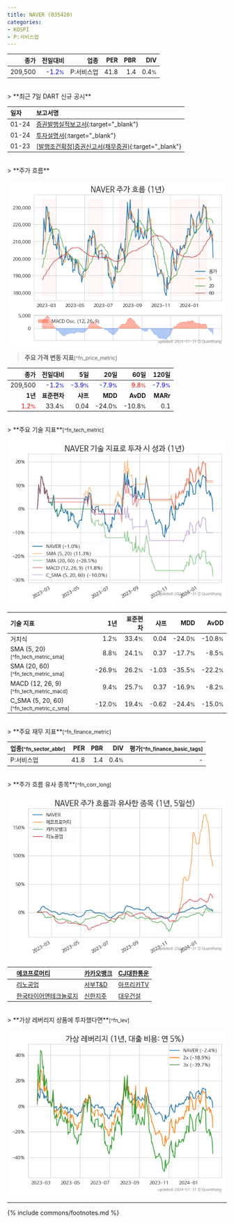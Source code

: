 ```yaml
---
title: NAVER (035420)
categories:
- KOSPI
- P:서비스업
---
```

| **종가** | **전일대비** | **업종** | **PER** | **PBR** | **DIV** |
| -------: | -----------: | -------: | ------: | ------: | ------: |
| 209,500 | <span style="color: blue">-1.2<small>%</small></span> | P:서비스업 | 41.8 | 1.4 | 0.4<small>%</small> |

<!-- more -->

<br>
> **최근 7일 DART 신규 공시**<a id="dart"></a>


| **일자** | **보고서명** |
| :--------- | :----------- |
| 01-24 | [증권발행실적보고서](https://dart.fss.or.kr/dsaf001/main.do?rcpNo=20240124000372){:target="_blank"} |
| 01-24 | [투자설명서](https://dart.fss.or.kr/dsaf001/main.do?rcpNo=20240124000004){:target="_blank"} |
| 01-23 | [[발행조건확정]증권신고서(채무증권)](https://dart.fss.or.kr/dsaf001/main.do?rcpNo=20240123000399){:target="_blank"} |

<br>
> **주가 흐름**<a id="price"></a>

![035420](/stock/images/035420.png)

> **주요 가격 변동 지표**<small>[^fn_price_metric]</small>

| **종가** | **전일대비** | **5일** | **20일** | **60일** | **120일** |
| -------: | -----------: | ------: | -------: | -------: | --------: |
| 209,500 | <span style="color: blue">-1.2<small>%</small></span> | <span style="color: blue">-3.9<small>%</small></span> | <span style="color: blue">-7.9<small>%</small></span> | <span style="color: red">9.8<small>%</small></span> | <span style="color: blue">-7.9<small>%</small></span> |
| **1년** | **표준편차** | **샤프** | **MDD** | **AvDD** | **MARr** |
| <span style="color: red">1.2<small>%</small></span> | 33.4<small>%</small> | 0.04 | -24.0<small>%</small> | -10.8<small>%</small> | 0.1 |

<br>
> **주요 기술 지표**<small>[^fn_tech_metric]</small>


![035420](/stock/images/035420_tech.png)

| **기술 지표** | **1년** | **표준편차** | **샤프** | **MDD** | **AvDD** |
| :------------ | ------: | -----------: | -------: | ------: | -------: |
| 거치식 | 1.2<small>%</small> | 33.4<small>%</small> | 0.04 | -24.0<small>%</small> | -10.8<small>%</small> |
| SMA (5, 20)<small>[^fn_tech_metric_sma]</small> | 8.8<small>%</small> | 24.1<small>%</small> | 0.37 | -17.7<small>%</small> | -8.5<small>%</small> |
| SMA (20, 60)<small>[^fn_tech_metric_sma]</small> | -26.9<small>%</small> | 26.2<small>%</small> | -1.03 | -35.5<small>%</small> | -22.2<small>%</small> |
| MACD (12, 26, 9)<small>[^fn_tech_metric_macd]</small> | 9.4<small>%</small> | 25.7<small>%</small> | 0.37 | -16.9<small>%</small> | -8.2<small>%</small> |
| C_SMA (5, 20, 60)<small>[^fn_tech_metric_c_sma]</small> | -12.0<small>%</small> | 19.4<small>%</small> | -0.62 | -24.4<small>%</small> | -15.0<small>%</small> |

<br>
> **주요 재무 지표**<small>[^fn_finance_metric]</small>

| **업종**<small>[^fn_sector_abbr]</small> | **PER** | **PBR** | **DIV** | **평가**<small>[^fn_finance_basic_tags]</small> |
| :--------------------------------------- | ------: | ------: | ------: | ----------------------------------------------: |
| P:서비스업 | 41.8 | 1.4 | 0.4<small>%</small> | - |

<br>
> **주가 흐름 유사 종목**<a id="corr"></a><small>[^fn_corr_long]</small>

![035420](/stock/images/035420_corr.png)

|    | [에코프로머티](/450080/) | [카카오뱅크](/323410/) | [CJ대한통운](/000120/) |
| :- | :------------------------------------- | :------------------------------------- | :--------------------------------------|
|    | [리노공업](/058470/) | [서부T&D](/006730/) | [아프리카TV](/067160/) |
|    | [한국타이어앤테크놀로지](/161390/) | [신한지주](/055550/) | [대우건설](/047040/) |

<br>
> **가상 레버리지 상품에 투자했다면**<a id="2x"></a><small>[^fn_lev]</small>

![035420](/stock/images/035420_2x.png)

---
{% include commons/footnotes.md %}